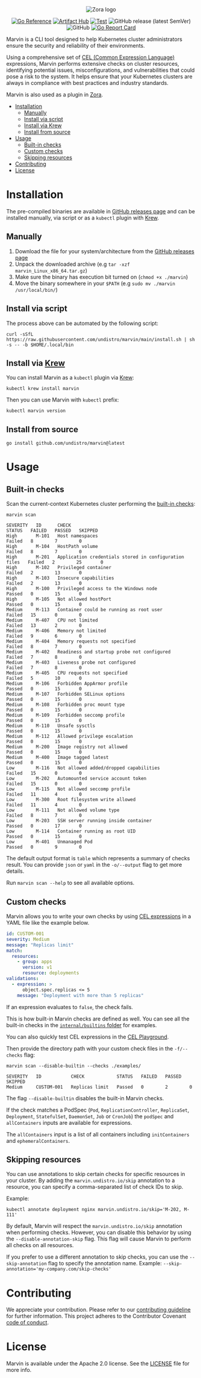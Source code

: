 <div align="center">

<picture>
  <source media="(prefers-color-scheme: dark)" srcset="assets/banner-dark.png">
  <img alt="Zora logo" src="assets/banner-light.png">
</picture>

[![Go Reference](https://pkg.go.dev/badge/github.com/undistro/marvin.svg)](https://pkg.go.dev/github.com/undistro/marvin)
[![Artifact Hub](https://img.shields.io/endpoint?url=https://artifacthub.io/badge/repository/marvin)](https://artifacthub.io/packages/krew/krew-index/marvin)
[![Test](https://github.com/undistro/marvin/actions/workflows/test.yml/badge.svg?branch=main&event=push)](https://github.com/undistro/marvin/actions/workflows/test.yml)
![GitHub release (latest SemVer)](https://img.shields.io/github/v/release/undistro/marvin?sort=semver&color=brightgreen)
![GitHub](https://img.shields.io/github/license/undistro/marvin?color=brightgreen)
[![Go Report Card](https://goreportcard.com/badge/github.com/undistro/marvin)](https://goreportcard.com/report/github.com/undistro/marvin)

</div>

Marvin is a CLI tool designed to help Kubernetes cluster administrators 
ensure the security and reliability of their environments. 

Using a comprehensive set of [CEL (Common Expression Language)](https://github.com/google/cel-spec) expressions, 
Marvin performs extensive checks on cluster resources, 
identifying potential issues, misconfigurations, and vulnerabilities that could pose a risk to the system. 
It helps ensure that your Kubernetes clusters are always in compliance with best practices and industry standards.

Marvin is also used as a plugin in [Zora](https://zora-docs.undistro.io/latest/).

<!-- TOC -->
* [Installation](#installation)
  * [Manually](#manually)
  * [Install via script](#install-via-script)
  * [Install via Krew](#install-via-krew)
  * [Install from source](#install-from-source)
* [Usage](#usage)
  * [Built-in checks](#built-in-checks)
  * [Custom checks](#custom-checks)
  * [Skipping resources](#skipping-resources)
* [Contributing](#contributing)
* [License](#license)
<!-- TOC -->

# Installation

The pre-compiled binaries are available in [GitHub releases page](https://github.com/undistro/marvin/releases) 
and can be installed manually, via script or as a `kubectl` plugin with [Krew](https://krew.sigs.k8s.io).

## Manually

1. Download the file for your system/architecture from the [GitHub releases page](https://github.com/undistro/marvin/releases)
2. Unpack the downloaded archive (e.g `tar -xzf marvin_Linux_x86_64.tar.gz`)
3. Make sure the binary has execution bit turned on (`chmod +x ./marvin`)
4. Move the binary somewhere in your `$PATH` (e.g `sudo mv ./marvin /usr/local/bin/`)

## Install via script

The process above can be automated by the following script:

```shell
curl -sSfL https://raw.githubusercontent.com/undistro/marvin/main/install.sh | sh -s -- -b $HOME/.local/bin
```

## Install via [Krew](https://krew.sigs.k8s.io)

You can install Marvin as a `kubectl` plugin via [Krew](https://krew.sigs.k8s.io):
```shell
kubectl krew install marvin
```

Then you can use Marvin with `kubectl` prefix:
```shell
kubectl marvin version
```

## Install from source

```shell
go install github.com/undistro/marvin@latest
```

# Usage

## Built-in checks

Scan the current-context Kubernetes cluster performing the [built-in checks](internal/builtins):
```shell
marvin scan
```
```
SEVERITY   ID      CHECK                                                   STATUS   FAILED   PASSED   SKIPPED 
High       M-101   Host namespaces                                         Failed   8        7        0         
High       M-104   HostPath volume                                         Failed   8        7        0         
High       M-201   Application credentials stored in configuration files   Failed   2        25       0         
High       M-102   Privileged container                                    Failed   2        13       0         
High       M-103   Insecure capabilities                                   Failed   2        13       0         
High       M-100   Privileged access to the Windows node                   Passed   0        15       0         
High       M-105   Not allowed hostPort                                    Passed   0        15       0         
Medium     M-113   Container could be running as root user                 Failed   15       0        0         
Medium     M-407   CPU not limited                                         Failed   13       2        0         
Medium     M-406   Memory not limited                                      Failed   9        6        0         
Medium     M-404   Memory requests not specified                           Failed   8        7        0         
Medium     M-402   Readiness and startup probe not configured              Failed   7        8        0         
Medium     M-403   Liveness probe not configured                           Failed   7        8        0         
Medium     M-405   CPU requests not specified                              Failed   5        10       0         
Medium     M-106   Forbidden AppArmor profile                              Passed   0        15       0         
Medium     M-107   Forbidden SELinux options                               Passed   0        15       0         
Medium     M-108   Forbidden proc mount type                               Passed   0        15       0         
Medium     M-109   Forbidden seccomp profile                               Passed   0        15       0         
Medium     M-110   Unsafe sysctls                                          Passed   0        15       0         
Medium     M-112   Allowed privilege escalation                            Passed   0        15       0         
Medium     M-200   Image registry not allowed                              Passed   0        15       0         
Medium     M-400   Image tagged latest                                     Passed   0        15       0         
Low        M-116   Not allowed added/dropped capabilities                  Failed   15       0        0         
Low        M-202   Automounted service account token                       Failed   15       0        0         
Low        M-115   Not allowed seccomp profile                             Failed   11       4        0         
Low        M-300   Root filesystem write allowed                           Failed   11       4        0         
Low        M-111   Not allowed volume type                                 Failed   8        7        0         
Low        M-203   SSH server running inside container                     Passed   0        17       0         
Low        M-114   Container running as root UID                           Passed   0        15       0         
Low        M-401   Unmanaged Pod                                           Passed   0        9        0         
```

The default output format is `table` which represents a summary of checks result. 
You can provide `json` or `yaml` in the `-o/--output` flag to get more details.

Run `marvin scan --help` to see all available options.

## Custom checks

Marvin allows you to write your own checks by using [CEL expressions](https://github.com/google/cel-spec) in a YAML file like the example below.

```yaml
id: CUSTOM-001
severity: Medium
message: "Replicas limit"
match:
  resources:
    - group: apps
      version: v1
      resource: deployments
validations:
  - expression: >
      object.spec.replicas <= 5
    message: "Deployment with more than 5 replicas"
```

If an expression evaluates to `false`, the check fails.

This is how built-in Marvin checks are defined as well.
You can see all the built-in checks in the [`internal/builtins` folder](internal/builtins) for examples.

You can also quickly test CEL expressions in the [CEL Playground](https://playcel.undistro.io/).

Then provide the directory path with your custom check files in the `-f/--checks` flag:

```shell
marvin scan --disable-builtin --checks ./examples/
```
```
SEVERITY   ID           CHECK            STATUS   FAILED   PASSED   SKIPPED 
Medium     CUSTOM-001   Replicas limit   Passed   0        2        0         
```

The flag `--disable-builtin` disables the built-in Marvin checks.

If the check matches a PodSpec (`Pod`, `ReplicationController`, `ReplicaSet`, `Deployment`, `StatefulSet`, `DaemonSet`, `Job` or `CronJob`)
the `podSpec` and `allContainers` inputs are available for expressions.

The `allContainers` input is a list of all containers including `initContainers` and `ephemeralContainers`.

## Skipping resources

You can use annotations to skip certain checks for specific resources in your cluster.
By adding the `marvin.undistro.io/skip` annotation to a resource, 
you can specify a comma-separated list of check IDs to skip.

Example:
```shell
kubectl annotate deployment nginx marvin.undistro.io/skip='M-202, M-111'
```

By default, Marvin will respect the `marvin.undistro.io/skip` annotation when performing checks. 
However, you can disable this behavior by using the `--disable-annotation-skip` flag.
This flag will cause Marvin to perform all checks on all resources.

If you prefer to use a different annotation to skip checks, 
you can use the `--skip-annotation` flag to specify the annotation name. 
Example: `--skip-annotation='my-company.com/skip-checks'`

# Contributing

We appreciate your contribution.
Please refer to our [contributing guideline](https://github.com/undistro/marvin/blob/main/CONTRIBUTING.md) for further information.
This project adheres to the Contributor Covenant [code of conduct](https://github.com/undistro/marvin/blob/main/CODE_OF_CONDUCT.md).

# License

Marvin is available under the Apache 2.0 license. See the [LICENSE](LICENSE) file for more info.

